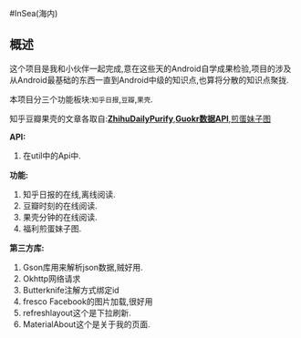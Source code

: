 

#InSea(海内)

## 概述

这个项目是我和小伙伴一起完成,意在这些天的Android自学成果检验,项目的涉及从Android最基础的东西一直到Android中级的知识点,也算将分散的知识点聚拢.

本项目分三个功能板块:`知乎日报`,`豆瓣`,`果壳`.

知乎豆瓣果壳的文章各取自:[**ZhihuDailyPurify**](https://github.com/izzyleung/ZhihuDailyPurify/wiki/知乎日报-API-分析),[**Guokr数据API**](http://www.guokr.com/blog/482101/),[煎蛋妹子图](http://jandan.net/ooxx)

**API:**

1. 在util中的Api中.

**功能:**

1. 知乎日报的在线,离线阅读.
2. 豆瓣时刻的在线阅读.
3. 果壳分钟的在线阅读.
4. 福利煎蛋妹子图.

**第三方库:**

1. Gson库用来解析json数据,贼好用.
2. Okhttp网络请求
3. Butterknife注解方式绑定id
4. fresco Facebook的图片加载,很好用
5. refreshlayout这个是下拉刷新.
6. MaterialAbout这个是关于我的页面.

